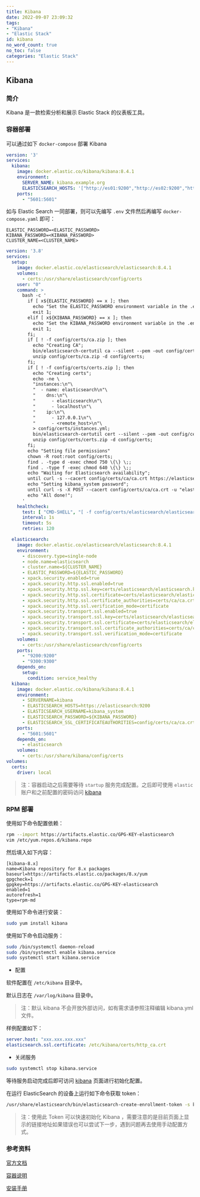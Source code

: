 ```yaml
---
title: Kibana 
date: 2022-09-07 23:09:32
tags:
- "Kibana"
- "Elastic Stack"
id: kibana
no_word_count: true
no_toc: false
categories: "Elastic Stack"
---
```


## Kibana

### 简介

Kibana 是一款检索分析和展示 Elastic Stack 的仪表板工具。

### 容器部署

可以通过如下 `docker-compose` 部署 Kibana

```yaml
version: '3'
services:
  kibana:
    image: docker.elastic.co/kibana/kibana:8.4.1
    environment:
      SERVER_NAME: kibana.example.org
      ELASTICSEARCH_HOSTS: '["http://es01:9200","http://es02:9200","http://es03:9200"]'
    ports:
      - "5601:5601"
```

如与 Elastic Search 一同部署，则可以先编写 `.env` 文件然后再编写 `docker-compose.yaml` 即可：

```env
ELASTIC_PASSWORD=<ELASTIC_PASSWORD>
KIBANA_PASSWORD=<KIBANA_PASSWORD>
CLUSTER_NAME=<CLUSTER_NAME>
```

```yaml
version: '3.8'
services:
  setup:
    image: docker.elastic.co/elasticsearch/elasticsearch:8.4.1
    volumes:
      - certs:/usr/share/elasticsearch/config/certs
    user: "0"
    command: >
      bash -c '
        if [ x${ELASTIC_PASSWORD} == x ]; then
          echo "Set the ELASTIC_PASSWORD environment variable in the .env file";
          exit 1;
        elif [ x${KIBANA_PASSWORD} == x ]; then
          echo "Set the KIBANA_PASSWORD environment variable in the .env file";
          exit 1;
        fi;
        if [ ! -f config/certs/ca.zip ]; then
          echo "Creating CA";
          bin/elasticsearch-certutil ca --silent --pem -out config/certs/ca.zip;
          unzip config/certs/ca.zip -d config/certs;
        fi;
        if [ ! -f config/certs/certs.zip ]; then
          echo "Creating certs";
          echo -ne \
          "instances:\n"\
          "  - name: elasticsearch\n"\
          "    dns:\n"\
          "      - elasticsearch\n"\
          "      - localhost\n"\
          "    ip:\n"\
          "      - 127.0.0.1\n"\
          "      - <remote_host>\n"\
          > config/certs/instances.yml;
          bin/elasticsearch-certutil cert --silent --pem -out config/certs/certs.zip --in config/certs/instances.yml --ca-cert config/certs/ca/ca.crt --ca-key config/certs/ca/ca.key;
          unzip config/certs/certs.zip -d config/certs;
        fi;
        echo "Setting file permissions"
        chown -R root:root config/certs;
        find . -type d -exec chmod 750 \{\} \;;
        find . -type f -exec chmod 640 \{\} \;;
        echo "Waiting for Elasticsearch availability";
        until curl -s --cacert config/certs/ca/ca.crt https://elasticsearch:9200 | grep -q "missing authentication credentials"; do sleep 30; done;
        echo "Setting kibana_system password";
        until curl -s -X POST --cacert config/certs/ca/ca.crt -u "elastic:${ELASTIC_PASSWORD}" -H "Content-Type: application/json" https://elasticsearch:9200/_security/user/kibana_system/_password -d "{\"password\":\"${KIBANA_PASSWORD}\"}" | grep -q "^{}"; do sleep 10; done;
        echo "All done!";
      '
    healthcheck:
      test: [ "CMD-SHELL", "[ -f config/certs/elasticsearch/elasticsearch.crt ]" ]
      interval: 1s
      timeout: 5s
      retries: 120

  elasticsearch:
    image: docker.elastic.co/elasticsearch/elasticsearch:8.4.1
    environment:
      - discovery.type=single-node
      - node.name=elasticsearch
      - cluster.name=${CLUSTER_NAME}
      - ELASTIC_PASSWORD=${ELASTIC_PASSWORD}
      - xpack.security.enabled=true
      - xpack.security.http.ssl.enabled=true
      - xpack.security.http.ssl.key=certs/elasticsearch/elasticsearch.key
      - xpack.security.http.ssl.certificate=certs/elasticsearch/elasticsearch.crt
      - xpack.security.http.ssl.certificate_authorities=certs/ca/ca.crt
      - xpack.security.http.ssl.verification_mode=certificate
      - xpack.security.transport.ssl.enabled=true
      - xpack.security.transport.ssl.key=certs/elasticsearch/elasticsearch.key
      - xpack.security.transport.ssl.certificate=certs/elasticsearch/elasticsearch.crt
      - xpack.security.transport.ssl.certificate_authorities=certs/ca/ca.crt
      - xpack.security.transport.ssl.verification_mode=certificate
    volumes:
      - certs:/usr/share/elasticsearch/config/certs
    ports:
      - "9200:9200"
      - "9300:9300"
    depends_on:
      setup:
        condition: service_healthy
  kibana:
    image: docker.elastic.co/kibana/kibana:8.4.1
    environment:
      - SERVERNAME=kibana
      - ELASTICSEARCH_HOSTS=https://elasticsearch:9200
      - ELASTICSEARCH_USERNAME=kibana_system
      - ELASTICSEARCH_PASSWORD=${KIBANA_PASSWORD}
      - ELASTICSEARCH_SSL_CERTIFICATEAUTHORITIES=config/certs/ca/ca.crt
    ports:
      - "5601:5601"
    depends_on:
      - elasticsearch
    volumes:
      - certs:/usr/share/kibana/config/certs
volumes:
  certs:
    driver: local
```

> 注：容器启动之后需要等待 `startup` 服务完成配置。之后即可使用 `elastic` 账户和之前配置的密码访问 [kibana](http://localhost:5601)

### RPM 部署

使用如下命令配置依赖：

```bash
rpm --import https://artifacts.elastic.co/GPG-KEY-elasticsearch
vim /etc/yum.repos.d/kibana.repo
```

然后填入如下内容：

```text
[kibana-8.x]
name=Kibana repository for 8.x packages
baseurl=https://artifacts.elastic.co/packages/8.x/yum
gpgcheck=1
gpgkey=https://artifacts.elastic.co/GPG-KEY-elasticsearch
enabled=1
autorefresh=1
type=rpm-md
```

使用如下命令进行安装：

```bash
sudo yum install kibana
```

使用如下命令启动服务：

```bash
sudo /bin/systemctl daemon-reload
sudo /bin/systemctl enable kibana.service
sudo systemctl start kibana.service
```

- 配置

软件配置在 `/etc/kibana` 目录中。

默认日志在 `/var/log/kibana` 目录中。

> 注：默认 kibana 不会开放外部访问，如有需求请参照注释编辑 kibana.yml 文件。

样例配置如下：

```yaml
server.host: "xxx.xxx.xxx.xxx"
elasticsearch.ssl.certificate: /etc/kibana/certs/http_ca.crt
```

- 关闭服务

```bash
sudo systemctl stop kibana.service
```

等待服务启动完成后即可访问 [kibana](http://localhost:5601) 页面进行初始化配置。

在运行 ElasticSearch 的设备上运行如下命令获取 token：

```bash
/usr/share/elasticsearch/bin/elasticsearch-create-enrollment-token -s kibana
```

> 注：使用此 Token 可以快速初始化 Kibana ，需要注意的是目前页面上显示的链接地址如果错误也可以尝试下一步，遇到问题再去使用手动配置方式。

### 参考资料

[官方文档](https://www.elastic.co/guide/en/kibana/current/introduction.html)

[容器说明](https://hub.docker.com/_/kibana)

[安装手册](https://www.elastic.co/guide/en/kibana/8.8/rpm.html)
